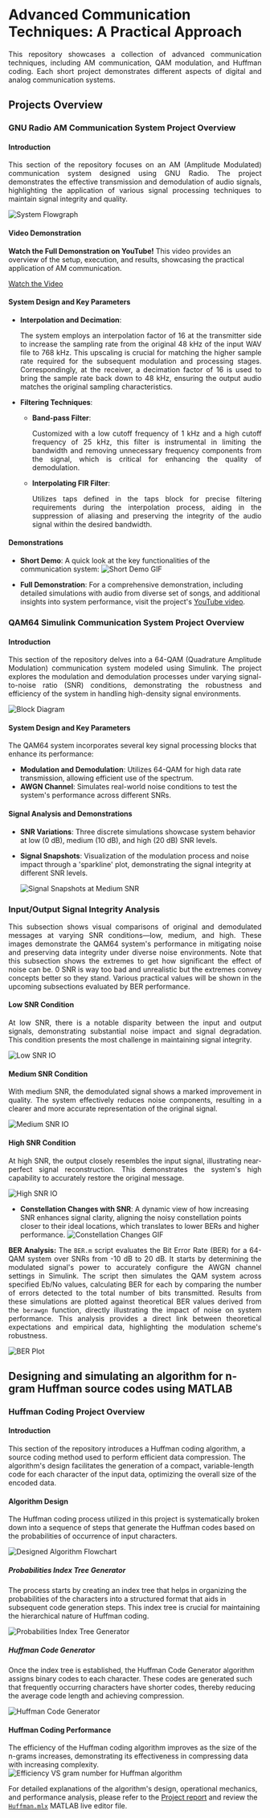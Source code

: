 # Advanced Communication Techniques: A Practical Approach
<p align="justify">This repository showcases a collection of advanced communication techniques, including AM communication, QAM modulation, and Huffman coding. Each short project demonstrates different aspects of digital and analog communication systems.
</p>

## Projects Overview
### GNU Radio AM Communication System Project Overview
#### Introduction
<p align="justify">
This section of the repository focuses on an AM (Amplitude Modulated) communication system designed using GNU Radio. The project demonstrates the effective transmission and demodulation of audio signals, highlighting the application of various signal processing techniques to maintain signal integrity and quality.
</p>

![System Flowgraph](https://github.com/HashemRawashdeh/Advanced-Communication-Techniques--A-Practical-Approach/blob/main/AM_GNU%20Radio/SystemFlowgraph.png)
#### Video Demonstration
**Watch the Full Demonstration on YouTube!** This video provides an overview of the setup, execution, and results, showcasing the practical application of AM communication.

[Watch the Video](https://www.youtube.com/watch?v=IMwchtWIwZs)
#### System Design and Key Parameters
- **Interpolation and Decimation**: <p align="justify">The system employs an interpolation factor of 16 at the transmitter side to increase the sampling rate from the original 48 kHz of the input WAV file to 768 kHz. This upscaling is crucial for matching the higher sample rate required for the subsequent modulation and processing stages. Correspondingly, at the receiver, a decimation factor of 16 is used to bring the sample rate back down to 48 kHz, ensuring the output audio matches the original sampling characteristics.</p>

- **Filtering Techniques**: 
  - **Band-pass Filter**: <p align="justify">Customized with a low cutoff frequency of 1 kHz and a high cutoff frequency of 25 kHz, this filter is instrumental in limiting the bandwidth and removing unnecessary frequency components from the signal, which is critical for enhancing the quality of demodulation.</p>
  - **Interpolating FIR Filter**: <p align="justify">Utilizes taps defined in the taps block for precise filtering requirements during the interpolation process, aiding in the suppression of aliasing and preserving the integrity of the audio signal within the desired bandwidth.</p>

#### Demonstrations
- **Short Demo**: A quick look at the key functionalities of the communication system:
  ![Short Demo GIF](https://github.com/HashemRawashdeh/Advanced-Communication-Techniques--A-Practical-Approach/blob/main/AM_GNU%20Radio/ShortestPossibleDemo.gif)

- **Full Demonstration**: For a comprehensive demonstration, including detailed simulations with audio from diverse set of songs, and additional insights into system performance, visit the project's [YouTube video](https://www.youtube.com/watch?v=IMwchtWIwZs).

### QAM64 Simulink Communication System Project Overview

#### Introduction
<p align="justify">
This section of the repository delves into a 64-QAM (Quadrature Amplitude Modulation) communication system modeled using Simulink. The project explores the modulation and demodulation processes under varying signal-to-noise ratio (SNR) conditions, demonstrating the robustness and efficiency of the system in handling high-density signal environments.
</p>

![Block Diagram](https://github.com/HashemRawashdeh/Advanced-Communication-Techniques--A-Practical-Approach/blob/main/QAM64_Simulink/BlockDiagram.png)

#### System Design and Key Parameters
The QAM64 system incorporates several key signal processing blocks that enhance its performance:
- **Modulation and Demodulation**: Utilizes 64-QAM for high data rate transmission, allowing efficient use of the spectrum.
- **AWGN Channel**: Simulates real-world noise conditions to test the system's performance across different SNRs.

#### Signal Analysis and Demonstrations
- **SNR Variations**: Three discrete simulations showcase system behavior at low (0 dB), medium (10 dB), and high (20 dB) SNR levels.
- **Signal Snapshots**: Visualization of the modulation process and noise impact through a 'sparkline' plot, demonstrating the signal integrity at different SNR levels.

  ![Signal Snapshots at Medium SNR](https://github.com/HashemRawashdeh/Advanced-Communication-Techniques--A-Practical-Approach/blob/main/QAM64_Simulink/SignalsMediumSNR.png)

### Input/Output Signal Integrity Analysis
<p align="justify">This subsection shows visual comparisons of original and demodulated messages at varying SNR conditions—low, medium, and high. These images demonstrate the QAM64 system's performance in mitigating noise and preserving data integrity under diverse noise environments. Note that this subsection shows the extremes to get how significant the effect of noise can be. 0 SNR is way too bad and unrealistic but the extremes convey concepts better so they stand. Various practical values will be shown in the upcoming subsections evaluated by BER performance. </p>

#### Low SNR Condition
<p style="text-align: justify;">
At low SNR, there is a notable disparity between the input and output signals, demonstrating substantial noise impact and signal degradation. This condition presents the most challenge in maintaining signal integrity.
</p>

![Low SNR IO](https://github.com/HashemRawashdeh/Advanced-Communication-Techniques--A-Practical-Approach/blob/main/QAM64_Simulink/IOlowSNR.png)

#### Medium SNR Condition
<p style="text-align: justify;">
With medium SNR, the demodulated signal shows a marked improvement in quality. The system effectively reduces noise components, resulting in a clearer and more accurate representation of the original signal.
</p>

![Medium SNR IO](https://github.com/HashemRawashdeh/Advanced-Communication-Techniques--A-Practical-Approach/blob/main/QAM64_Simulink/IOmediumSNR.png)

#### High SNR Condition
<p style="text-align: justify;">
At high SNR, the output closely resembles the input signal, illustrating near-perfect signal reconstruction. This demonstrates the system's high capability to accurately restore the original message.
</p>

![High SNR IO](https://github.com/HashemRawashdeh/Advanced-Communication-Techniques--A-Practical-Approach/blob/main/QAM64_Simulink/IOhighSNR.png)

- **Constellation Changes with SNR**: A dynamic view of how increasing SNR enhances signal clarity, aligning the noisy constellation points closer to their ideal locations, which translates to lower BERs and higher performance.
  ![Constellation Changes GIF](https://github.com/HashemRawashdeh/Advanced-Communication-Techniques--A-Practical-Approach/blob/main/QAM64_Simulink/ConstellationChange.gif)

<p align="justify">
  <strong>BER Analysis:</strong> The <code>BER.m</code> script evaluates the Bit Error Rate (BER) for a 64-QAM system over SNRs from -10 dB to 20 dB. It starts by determining the modulated signal's power to accurately configure the AWGN channel settings in Simulink. The script then simulates the QAM system across specified Eb/No values, calculating BER for each by comparing the number of errors detected to the total number of bits transmitted. Results from these simulations are plotted against theoretical BER values derived from the <code>berawgn</code> function, directly illustrating the impact of noise on system performance. This analysis provides a direct link between theoretical expectations and empirical data, highlighting the modulation scheme's robustness.
</p>

  ![BER Plot](https://github.com/HashemRawashdeh/Advanced-Communication-Techniques--A-Practical-Approach/blob/main/QAM64_Simulink/BER.png)

## Designing and simulating an algorithm for n-gram Huffman source codes using MATLAB
### Huffman Coding Project Overview

#### Introduction
This section of the repository introduces a Huffman coding algorithm, a source coding method used to perform efficient data compression. The algorithm's design facilitates the generation of a compact, variable-length code for each character of the input data, optimizing the overall size of the encoded data.

#### Algorithm Design
The Huffman coding process utilized in this project is systematically broken down into a sequence of steps that generate the Huffman codes based on the probabilities of occurrence of input characters.

![Designed Algorithm Flowchart](https://github.com/HashemRawashdeh/Advanced-Communication-Techniques--A-Practical-Approach/blob/main/Huffman/DesignedAlgorithm.png)

##### Probabilities Index Tree Generator
The process starts by creating an index tree that helps in organizing the probabilities of the characters into a structured format that aids in subsequent code generation steps. This index tree is crucial for maintaining the hierarchical nature of Huffman coding.

![Probabilities Index Tree Generator](https://github.com/HashemRawashdeh/Advanced-Communication-Techniques--A-Practical-Approach/blob/main/Huffman/IndexTreeGenerator.png)

##### Huffman Code Generator
Once the index tree is established, the Huffman Code Generator algorithm assigns binary codes to each character. These codes are generated such that frequently occurring characters have shorter codes, thereby reducing the average code length and achieving compression.

![Huffman Code Generator](https://github.com/HashemRawashdeh/Advanced-Communication-Techniques--A-Practical-Approach/blob/main/Huffman/HuffmanCodeGenerator.png)

#### Huffman Coding Performance
The efficiency of the Huffman coding algorithm improves as the size of the n-grams increases, demonstrating its effectiveness in compressing data with increasing complexity.
![Efficiency VS gram number for Huffman algorithm](https://github.com/HashemRawashdeh/Advanced-Communication-Techniques--A-Practical-Approach/blob/main/Huffman/EfficiencyVsGramNumber.png)

For detailed explanations of the algorithm's design, operational mechanics, and performance analysis, please refer to the [Project report](https://github.com/HashemRawashdeh/Advanced-Communication-Techniques--A-Practical-Approach/blob/main/Huffman/DigitalCommunicationsProject.pdf) and review the  [`Huffman.mlx`](https://github.com/HashemRawashdeh/Advanced-Communication-Techniques--A-Practical-Approach/blob/main/Huffman/Huffman.mlx) MATLAB live editor file.
